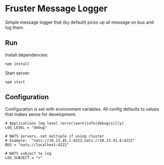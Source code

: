 # Fruster Message Logger

Simple message logger that (by default) picks up all message on bus and log them.

## Run

Install dependencies:

    npm install

Start server:

    npm start

## Configuration

Configuration is set with environment variables. All config defaults to values that makes sense for development.
    
    # Applications log level (error|warn|info|debug|silly)
    LOG_LEVEL = "debug"
    
    # NATS servers, set multiple if using cluster
    # Example: `"nats://10.23.45.1:4222,nats://10.23.41.8:4222"`
    BUS = "nats://localhost:4222"
        
    # NATS subject to log
    LOG_SUBJECT = ">"
    
